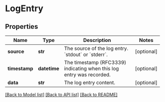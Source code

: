 # LogEntry

## Properties
Name | Type | Description | Notes
------------ | ------------- | ------------- | -------------
**source** | **str** | The source of the log entry. &#x60;stdout&#x60; or &#x60;stderr&#x60;. | [optional] 
**timestamp** | **datetime** | The timestamp (RFC3339) indicating when this log entry was recorded. | [optional] 
**data** | **str** | The log entry content. | [optional] 

[[Back to Model list]](../README.md#documentation-for-models) [[Back to API list]](../README.md#documentation-for-api-endpoints) [[Back to README]](../README.md)

